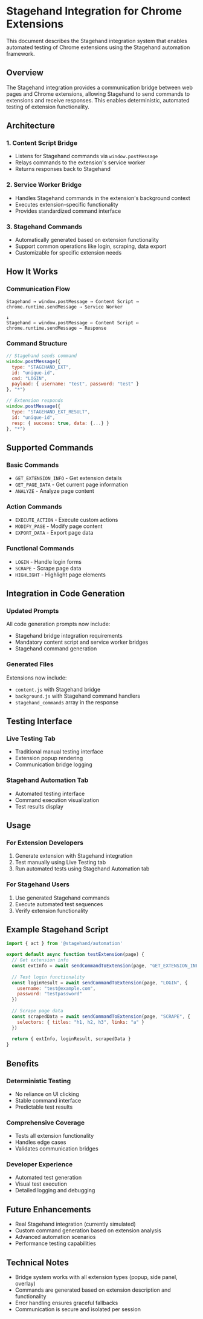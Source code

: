 # Stagehand Integration for Chrome Extensions

This document describes the Stagehand integration system that enables automated testing of Chrome extensions using the Stagehand automation framework.

## Overview

The Stagehand integration provides a communication bridge between web pages and Chrome extensions, allowing Stagehand to send commands to extensions and receive responses. This enables deterministic, automated testing of extension functionality.

## Architecture

### 1. Content Script Bridge
- Listens for Stagehand commands via `window.postMessage`
- Relays commands to the extension's service worker
- Returns responses back to Stagehand

### 2. Service Worker Bridge
- Handles Stagehand commands in the extension's background context
- Executes extension-specific functionality
- Provides standardized command interface

### 3. Stagehand Commands
- Automatically generated based on extension functionality
- Support common operations like login, scraping, data export
- Customizable for specific extension needs

## How It Works

### Communication Flow
```
Stagehand → window.postMessage → Content Script → chrome.runtime.sendMessage → Service Worker
                                                                                    ↓
Stagehand ← window.postMessage ← Content Script ← chrome.runtime.sendMessage ← Response
```

### Command Structure
```javascript
// Stagehand sends command
window.postMessage({
  type: "STAGEHAND_EXT",
  id: "unique-id",
  cmd: "LOGIN",
  payload: { username: "test", password: "test" }
}, "*")

// Extension responds
window.postMessage({
  type: "STAGEHAND_EXT_RESULT",
  id: "unique-id",
  resp: { success: true, data: {...} }
}, "*")
```

## Supported Commands

### Basic Commands
- `GET_EXTENSION_INFO` - Get extension details
- `GET_PAGE_DATA` - Get current page information
- `ANALYZE` - Analyze page content

### Action Commands
- `EXECUTE_ACTION` - Execute custom actions
- `MODIFY_PAGE` - Modify page content
- `EXPORT_DATA` - Export page data

### Functional Commands
- `LOGIN` - Handle login forms
- `SCRAPE` - Scrape page data
- `HIGHLIGHT` - Highlight page elements

## Integration in Code Generation

### Updated Prompts
All code generation prompts now include:
- Stagehand bridge integration requirements
- Mandatory content script and service worker bridges
- Stagehand command generation

### Generated Files
Extensions now include:
- `content.js` with Stagehand bridge
- `background.js` with Stagehand command handlers
- `stagehand_commands` array in the response

## Testing Interface

### Live Testing Tab
- Traditional manual testing interface
- Extension popup rendering
- Communication bridge logging

### Stagehand Automation Tab
- Automated testing interface
- Command execution visualization
- Test results display

## Usage

### For Extension Developers
1. Generate extension with Stagehand integration
2. Test manually using Live Testing tab
3. Run automated tests using Stagehand Automation tab

### For Stagehand Users
1. Use generated Stagehand commands
2. Execute automated test sequences
3. Verify extension functionality

## Example Stagehand Script

```javascript
import { act } from '@stagehand/automation'

export default async function testExtension(page) {
  // Get extension info
  const extInfo = await sendCommandToExtension(page, "GET_EXTENSION_INFO")
  
  // Test login functionality
  const loginResult = await sendCommandToExtension(page, "LOGIN", {
    username: "test@example.com",
    password: "testpassword"
  })
  
  // Scrape page data
  const scrapedData = await sendCommandToExtension(page, "SCRAPE", {
    selectors: { titles: "h1, h2, h3", links: "a" }
  })
  
  return { extInfo, loginResult, scrapedData }
}
```

## Benefits

### Deterministic Testing
- No reliance on UI clicking
- Stable command interface
- Predictable test results

### Comprehensive Coverage
- Tests all extension functionality
- Handles edge cases
- Validates communication bridges

### Developer Experience
- Automated test generation
- Visual test execution
- Detailed logging and debugging

## Future Enhancements

- Real Stagehand integration (currently simulated)
- Custom command generation based on extension analysis
- Advanced automation scenarios
- Performance testing capabilities

## Technical Notes

- Bridge system works with all extension types (popup, side panel, overlay)
- Commands are generated based on extension description and functionality
- Error handling ensures graceful fallbacks
- Communication is secure and isolated per session
